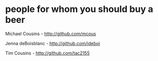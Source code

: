 # people for whom you should buy a beer

Michael Cousins         - http://github.com/mcous

Jenna deBoisblanc - http://github.com/jdeboi

Tim Cousins             - http://github.com/tac2155
